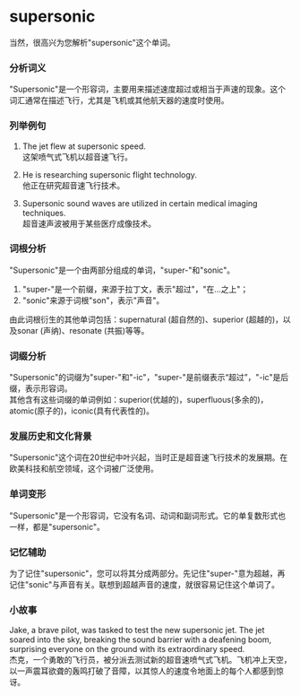 # supersonic

当然，很高兴为您解析"supersonic"这个单词。

  

### 分析词义

  

"Supersonic"是一个形容词，主要用来描述速度超过或相当于声速的现象。这个词汇通常在描述飞行，尤其是飞机或其他航天器的速度时使用。

  

### 列举例句

  

1.  The jet flew at supersonic speed.  
    这架喷气式飞机以超音速飞行。
    
      
    
2.  He is researching supersonic flight technology.  
    他正在研究超音速飞行技术。
    
      
    
3.  Supersonic sound waves are utilized in certain medical imaging techniques.  
    超音速声波被用于某些医疗成像技术。
    
      
    

  

### 词根分析

  

"Supersonic"是一个由两部分组成的单词，"super-"和"sonic"。

  

1.  "super-"是一个前缀，来源于拉丁文，表示"超过"，"在...之上"；
2.  "sonic"来源于词根"son"，表示"声音"。

  

由此词根衍生的其他单词包括：supernatural (超自然的)、superior (超越的)，以及sonar (声纳)、resonate (共振)等等。

  

### 词缀分析

  

"Supersonic"的词缀为"super-"和"-ic"，"super-"是前缀表示“超过”，"-ic"是后缀，表示形容词。  
其他含有这些词缀的单词例如：superior(优越的)，superfluous(多余的)，atomic(原子的)，iconic(具有代表性的)。

  

### 发展历史和文化背景

  

"Supersonic"这个词在20世纪中叶兴起，当时正是超音速飞行技术的发展期。在欧美科技和航空领域，这个词被广泛使用。

  

### 单词变形

  

"Supersonic"是一个形容词，它没有名词、动词和副词形式。它的单复数形式也一样，都是"supersonic"。

  

### 记忆辅助

  

为了记住"supersonic"，您可以将其分成两部分。先记住"super-"意为超越，再记住"sonic"与声音有关。联想到超越声音的速度，就很容易记住这个单词了。

  

### 小故事

  

Jake, a brave pilot, was tasked to test the new supersonic jet. The jet soared into the sky, breaking the sound barrier with a deafening boom, surprising everyone on the ground with its extraordinary speed.  
杰克，一个勇敢的飞行员，被分派去测试新的超音速喷气式飞机。飞机冲上天空，以一声震耳欲聋的轰鸣打破了音障，以其惊人的速度令地面上的每个人都感到惊讶。
